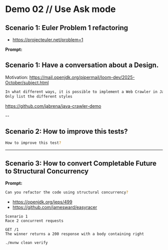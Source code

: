 # Demo 02 // Use Ask mode

## Scenario 1: Euler Problem 1 refactoring

- https://projecteuler.net/problem=1

**Prompt:**

## Scenario 1: Have a conversation about a Design.

Motivation: https://mail.openjdk.org/pipermail/loom-dev/2025-October/subject.html

```bash
In what different ways, it is possible to implement a Web Crawler in Java?
Only list the different styles
```

https://github.com/jabrena/java-crawler-demo

--

## Scenario 2: How to improve this tests?

```bash
How to improve this test?
```

---

## Scenario 3: How to convert Completable Future to Structural Concurrency

**Prompt:**

```bash
Can you refactor the code using structural concurrency?
```

- https://openjdk.org/jeps/499
- https://github.com/jamesward/easyracer

```
Scenario 1
Race 2 concurrent requests

GET /1
The winner returns a 200 response with a body containing right
```

```bash
./mvnw clean verify
```
